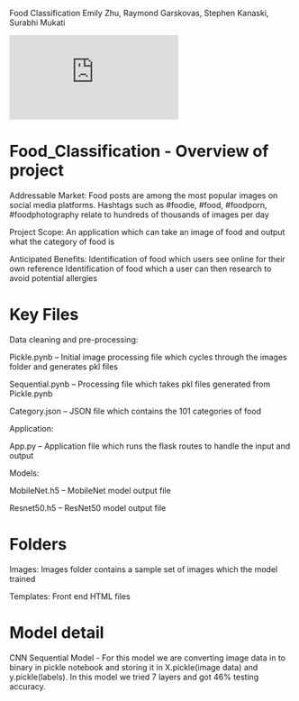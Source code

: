 Food Classification
Emily Zhu, Raymond Garskovas, Stephen Kanaski, Surabhi Mukati

![Food](https://www.washingtonpost.com/wp-apps/imrs.php?src=https://arc-anglerfish-washpost-prod-washpost.s3.amazonaws.com/public/NFOJ7HCOWQI6VFT34B2NGAWH2Q.jpg&w=916)

# Food_Classification - Overview of project

Addressable Market:
Food posts are among the most popular images on social media platforms. Hashtags such as #foodie, #food, #foodporn, #foodphotography relate to hundreds of thousands of images per day

Project Scope:
An application which can take an image of food and output what the category of food is

Anticipated Benefits:
Identification of food which users see online for their own reference
Identification of food which a user can then research to avoid potential allergies

# Key Files

Data cleaning and pre-processing:

Pickle.pynb – Initial image processing file which cycles through the images folder and generates pkl files

Sequential.pynb – Processing file which takes pkl files generated from Pickle.pynb 

Category.json – JSON file which contains the 101 categories of food


Application:

App.py – Application file which runs the flask routes to handle the input and output


Models:

MobileNet.h5 – MobileNet model output file

Resnet50.h5 – ResNet50 model output file

# Folders
Images: Images folder contains a sample set of images which the model trained

Templates: Front end HTML files

# Model detail
CNN Sequential Model - For this model we are converting image data in to binary in pickle notebook and storing it in X.pickle(image data) and y.pickle(labels). In this model we tried 7 layers and got 46% testing accuracy.
